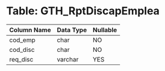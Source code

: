 # Table: GTH_RptDiscapEmplea

| Column Name | Data Type | Nullable |
|-------------|-----------|----------|
| cod_emp | char | NO |
| cod_disc | char | NO |
| req_disc | varchar | YES |
